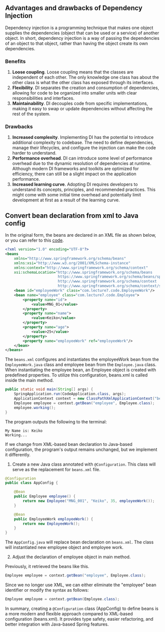 <h2>Advantages and drawbacks of Dependency Injection</h2>

Dependency injection is a programming technique that makes one object supplies the dependencies (object that can be used or a service) of another object. In short, dependency injection is a way of passing the dependencies of an object to that object, rather than having the object create its own dependencies.

### Benefits
1. **Loose coupling**. Loose coupling means that the classes are independent of each other. The only knowledge one class has about the other class is what the other class has exposed through its interfaces.
2. **Flexibility**. DI separates the creation and consumption of dependencies, allowing for code to be organized into smaller units with clear responsibilities and interfaces.
3. **Maintainability**. DI decouples code from specific implementations, making it easy to swap or update dependencies without affecting the rest of the system.

### Drawbacks
1. **Increased complexity**. Implementing DI has the potential to introduce additional complexity to codebase. The need to define dependencies, manage their lifecycles, and configure the injection can make the code harder to understand.
2. **Performance overhead**. DI can introduce some level of performance overhead due to the dynamic resolution of dependencies at runtime. Although modern DI frameworks and toolkits are optimized for efficiency, there can still be a slight impact on the application performance.
3. **Increased learning curve**. Adopting DI requires developers to understand its concepts, principles, and recommended practices. This might come with some initial time overhead and potentially limit development at first as a result of the learning curve.

<h2>Convert bean declaration from xml to Java config</h2>

In the original form, the beans are declared in an XML file as shown below, or you can refer to this [code](code/src/main/java/beans.xml).

```xml
<?xml version="1.0" encoding="UTF-8"?>
<beans
    xmlns="http://www.springframework.org/schema/beans"
    xmlns:xsi="http://www.w3.org/2001/XMLSchema-instance"
    xmlns:context="http://www.springframework.org/schema/context"
    xsi:schemaLocation="http://www.springframework.org/schema/beans 
                        https://www.springframework.org/schema/beans/spring-beans.xsd 
                        http://www.springframework.org/schema/context 
                        http://www.springframework.org/schema/context/spring-context.xsd"> 
    <bean id="employeeWork" class="com.lecture7.code.EmployeeWork"/>
    <bean name="employee" class="com.lecture7.code.Employee">
        <property name="id">
            <value>MNG_01</value>
        </property>
        <property name="name">
            <value>Keiko</value>
        </property>
        <property name="age">
            <value>25</value>
        </property>
        <property name="employeeWork" ref="employeeWork"/>
    </bean>
</beans>
```
The `beans.xml` configures and instantiates the employeeWork bean from the `EmployeeWork.java` class and employee bean from the `Employee.java` class. When instantiating the employee bean, an Employee object is created with predefined properties. To utilize this configuration, beans.xml is called inside the main method.

```java
public static void main(String[] args) {
    SpringApplication.run(CodeApplication.class, args);
    ApplicationContext context = new ClassPathXmlApplicationContext("beans.xml");
    Employee employee = context.getBean("employee", Employee.class);
    employee.working();
}
```
The program outputs the following to the terminal:
```
My Name is: Keiko
Working...
``` 

If we change from XML-based bean declaration to Java-based configuration, the program's output remains unchanged, but we implement it differently.
1. Create a new Java class annotated with `@Configuration`. This class will serve as the replacement for `beans.xml` file.

```java
@Configuration
public class AppConfig {

    @Bean
    public Employee employee() {
        return new Employee("MNG_001", "Keiko", 35, employeeWork());
    }

    @Bean
    public EmployeeWork employeeWork() {
        return new EmployeeWork();
    }
}
```

The `AppConfig.java` will replace bean declaration on `beans.xml`. The class will instantiated new employee object and employee work.

2. Adjust the declaration of employee object in main method.

Previously, it retrieved the beans like this.
```java
Employee employee = context.getBean("employee", Employee.class);
```
Since we no longer use XML, we can either eliminate the "employee" bean identifier or modify the syntax as follows:
```java
Employee employee = context.getBean(Employee.class);
```
In summary, creating a `@Configuration` class (AppConfig) to define beans is a more modern and flexible approach compared to XML-based configuration (beans.xml). It provides type safety, easier refactoring, and better integration with Java-based Spring features.

